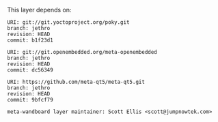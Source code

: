 This layer depends on:

    URI: git://git.yoctoproject.org/poky.git
    branch: jethro
    revision: HEAD
    commit: b1f23d1

    URI: git://git.openembedded.org/meta-openembedded
    branch: jethro
    revision: HEAD
    commit: dc56349

    URI: https://github.com/meta-qt5/meta-qt5.git
    branch: jethro
    revision: HEAD
    commit: 9bfcf79

    meta-wandboard layer maintainer: Scott Ellis <scott@jumpnowtek.com>
